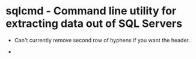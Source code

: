 # sqlcmd - Command line utility for extracting data out of SQL Servers


- Can't currently remove second row of hyphens if you want the header.

-


